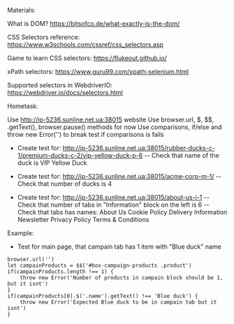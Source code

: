 Materials:

What is DOM?
https://bitsofco.de/what-exactly-is-the-dom/

CSS Selectors reference:
https://www.w3schools.com/cssref/css_selectors.asp

Game to learn CSS selectors:
https://flukeout.github.io/

xPath selectors:
https://www.guru99.com/xpath-selenium.html

Supported selectors in WebdriverIO:
https://webdriver.io/docs/selectors.html


Hometask:

Use http://ip-5236.sunline.net.ua:38015 website
Use browser.url, $, $$, .getText(), browser.pause() methods for now
Use comparisons, if/else and throw new Error('') to break test if comparisons is fails

- Create test for: 
http://ip-5236.sunline.net.ua:38015/rubber-ducks-c-1/premium-ducks-c-2/vip-yellow-duck-p-6
-- Check that name of the duck is 
VIP Yellow Duck

- Create test for:
http://ip-5236.sunline.net.ua:38015/acme-corp-m-1/
-- Check that number of ducks is 4

- Create test for:
http://ip-5236.sunline.net.ua:38015/about-us-i-1
-- Check that number of tabs in "Information" block on the left is 6
-- Check that tabs has names:
About Us
Cookie Policy
Delivery Information
Newsletter
Privacy Policy
Terms & Conditions

Example:
- Test for main page, that campain tab has 1 item with "Blue duck" name
```
browser.url('')
let campainProducts = $$('#box-campaign-products .product')
if(campainProducts.length !== 1) {
    throw new Error('Number of products in campain block should be 1, but it isnt')
}
if(campainProducts[0].$('.name').getText() !== 'Blue duck') {
    throw new Error('Expected Blue duck to be in campain tab but it isnt')
}
```